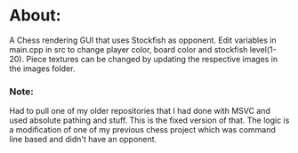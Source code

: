 # About:

A Chess rendering GUI that uses Stockfish as opponent.
Edit variables in main.cpp in src to change player color, board color and stockfish level(1-20). Piece textures can be changed by updating the respective images in the images folder.

### Note:
Had to pull one of my older repositories that I had done with MSVC and used absolute pathing and stuff. This is the fixed version of that. The logic is a modification of one of my previous chess project which was command line based and didn't have an opponent.
